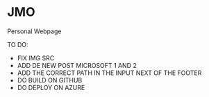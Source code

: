 
# JMO
Personal Webpage

TO DO:
- FIX IMG SRC
- ADD DE NEW POST MICROSOFT 1 AND 2
- ADD THE CORRECT PATH IN THE INPUT NEXT OF THE FOOTER
- DO BUILD ON GITHUB
- DO DEPLOY ON AZURE

